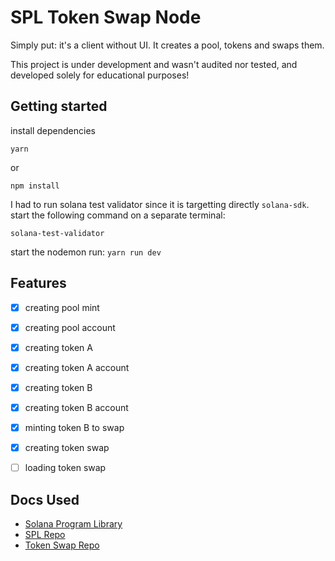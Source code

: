 # SPL Token Swap Node

Simply put: it's a client without UI. It creates a pool, tokens and swaps them. 

This project is under development and wasn't audited nor tested, and developed solely for educational purposes!

## Getting started

install dependencies

```yarn```

or 

```npm install```

I had to run solana test validator since it is targetting directly `solana-sdk`. start the following command on a separate terminal:

```solana-test-validator```

start the nodemon run:
```yarn run dev```
## Features

- [x]  creating pool mint
- [x]  creating pool account
- [x]  creating token A
- [x]  creating token A account
- [x]  creating token B
- [x]  creating token B account
- [x]  minting token B to swap
- [x]  creating token swap
- [ ]  loading token swap




## Docs Used  
- [Solana Program Library](https://spl.solana.com/token-swap)
 - [SPL Repo](https://github.com/solana-labs/solana-program-library/tree/master/token-swap)
 - [Token Swap Repo](https://github.com/solana-labs/solana-program-library/tree/master/token-swap)
